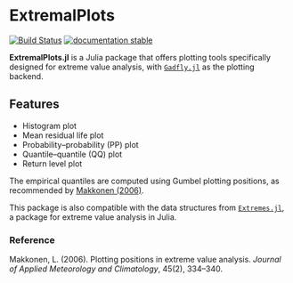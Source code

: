 # ExtremalPlots

[![Build Status](https://github.com/JuliaExtremes/ExtremalPlots.jl/actions/workflows/CI.yml/badge.svg?branch=main)](https://github.com/JuliaExtremes/ExtremalPlots.jl/actions/workflows/CI.yml?query=branch%3Amain)
[![documentation stable](https://img.shields.io/badge/docs-latest-blue.svg)](https://JuliaExtremes.github.io/ExtremalPlots.jl/dev/)

**ExtremalPlots.jl** is a Julia package that offers plotting tools specifically designed for extreme value analysis, with [`Gadfly.jl`](https://github.com/GiovineItalia/Gadfly.jl/tree/master) as the plotting backend.

## Features
- Histogram plot  
- Mean residual life plot  
- Probability–probability (PP) plot  
- Quantile–quantile (QQ) plot  
- Return level plot  

The empirical quantiles are computed using Gumbel plotting positions, as recommended by [Makkonen (2006)](https://journals.ametsoc.org/jamc/article/45/2/334/12668/Plotting-Positions-in-Extreme-Value-Analysis).

This package is also compatible with the data structures from [`Extremes.jl`](https://github.com/jojal5/Extremes.jl), a package for extreme value analysis in Julia.

### Reference
Makkonen, L. (2006). Plotting positions in extreme value analysis. *Journal of Applied Meteorology and Climatology*, 45(2), 334–340.
